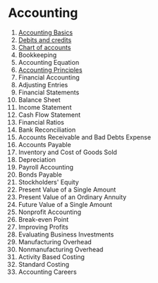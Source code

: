# Accounting

1. [Accounting Basics](#accounting-basics)
1. [Debits and credits](accounting/05__accounting-principles.md)
1. [Chart of accounts](#chart-of-accounts)
1. Bookkeeping
1. Accounting Equation
1. [Accounting Principles](accounting/05__accounting-principles.md)
1. Financial Accounting
1. Adjusting Entries
1. Financial Statements
1. Balance Sheet
1. Income Statement
1. Cash Flow Statement
1. Financial Ratios
1. Bank Reconciliation
1. Accounts Receivable and Bad Debts Expense
1. Accounts Payable
1. Inventory and Cost of Goods Sold
1. Depreciation
1. Payroll Accounting
1. Bonds Payable
1. Stockholders' Equity
1. Present Value of a Single Amount
1. Present Value of an Ordinary Annuity
1. Future Value of a Single Amount
1. Nonprofit Accounting
1. Break-even Point
1. Improving Profits
1. Evaluating Business Investments
1. Manufacturing Overhead
1. Nonmanufacturing Overhead
1. Activity Based Costing
1. Standard Costing
1. Accounting Careers
